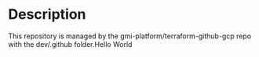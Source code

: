 # Description
This repository is managed by the gmi-platform/terraform-github-gcp repo with the dev/.github folder.Hello World
